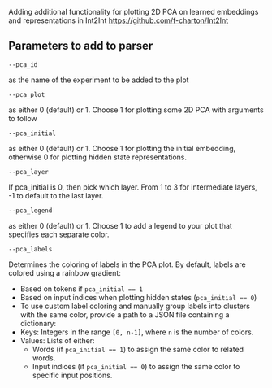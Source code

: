 Adding additional functionality for plotting 2D PCA on learned embeddings and representations in Int2Int https://github.com/f-charton/Int2Int

## Parameters to add to parser

```
--pca_id 
```
as the name of the experiment to be added to the plot

```
--pca_plot
```
as either 0 (default) or 1. Choose 1 for plotting some 2D PCA with arguments to follow

```
--pca_initial
```
as either 0 (default) or 1. Choose 1 for plotting the initial embedding, otherwise 0 for plotting hidden state representations.

```
--pca_layer
```
If pca_initial is 0, then pick which layer. From 1 to 3 for intermediate layers, -1 to default to the last layer.

```
--pca_legend
```
as either 0 (default) or 1. Choose 1 to add a legend to your plot that specifies each separate color.

```
--pca_labels
```
Determines the coloring of labels in the PCA plot. 
By default, labels are colored using a rainbow gradient:
- Based on tokens if `pca_initial == 1`
- Based on input indices when plotting hidden states (`pca_initial == 0`)
- To use custom label coloring and manually group labels into clusters with the same color, provide a path to a JSON file containing a dictionary:
- Keys: Integers in the range `[0, n-1]`, where `n` is the number of colors.
- Values: Lists of either:
   - Words (if `pca_initial == 1`) to assign the same color to related words.
   - Input indices (if `pca_initial == 0`) to assign the same color to specific input positions.